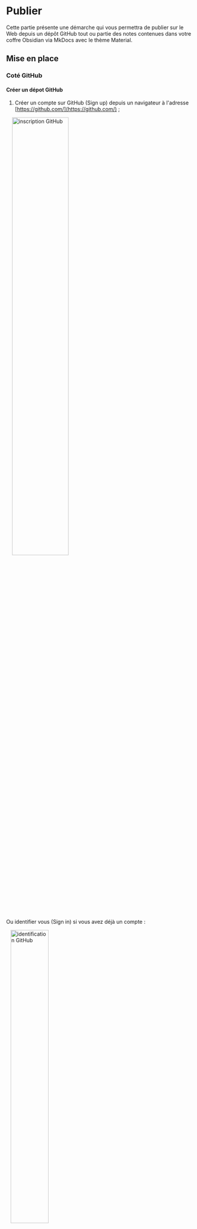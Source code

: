 # Publier

Cette partie présente une démarche qui vous permettra de publier sur le Web depuis un dépôt GitHub tout ou partie des notes contenues dans votre coffre Obsidian via MkDocs avec le thème Material.

## Mise en place
### Coté GitHub

#### Créer un dépot GitHub

1. Créer un compte sur GitHub (Sign up) depuis un navigateur à l'adresse [https://github.com/](https://github.com/) ;

    <img class="center" src="https://ericecmorlaix.github.io/img/GitHub00a.png" width=55% alt="inscription GitHub">
 
Ou identifier vous (Sign in) si vous avez déjà un compte :

   <img class="center" src="https://ericecmorlaix.github.io/img/GitHub00b.png" width=45% alt="identification GitHub" >

2. **Créer** un nouveau dépôt GitHub à partir du modèle [simple_template_obsidian_mkdocs](https://github.com/ericECmorlaix/simple_template_obsidian_mkdocs)  en cliquant sur le bouton "==Use this template==" ou tout simplement en cliquant sur [ce lien](https://github.com/ericECmorlaix/simple_template_obsidian_mkdocs/generate) ;

![[Use_this_template.png]]

3. **Donner** un nom à votre dépôt public sachant que par défaut vos notes seront publiées à une adresse au format <https://votre-pseudo-github.github.io/nom-depot/> :
	- **ajouter** une description ;
	-  **ne copier que** la branche `main` du dépôt template ;
	- enfin cliquer sur le bouton "==Create repository from template==".
 
 >[!success] Voilà, vous faites maintenant parti d'un autre [réseau social mondial celui des développeurs de code](https://medium.com/coding-days/focus-sur-github-le-r%C3%A9seau-social-des-d%C3%A9veloppeurs-165a2978ea9e)...  

#### Modifier le fichier `README.md`  

> Le fichier `README` est la vitrine de votre dépôt GitHub, il a pour extension `.md` pour [**MarkDown**](https://fr.wikipedia.org/wiki/Markdown), qui, à quelques spécificités près, est le même que celui que vous utilisez pour rédiger vos `notes.md` dans Obsidian qui seront bientôt aussi vos futures pages web. 
 
4. **Cliquer** sur le crayon pour ouvrir le fichier `README.md`dans l'éditeur en ligne :
 <img class="center" src="https://ericecmorlaix.github.io/img/GitHub02bis.png" alt="editer README" width=75%>
  
5. **Modifier** son contenu en utilisant la syntaxe [MarkDown à la sauce GitHub](https://guides.github.com/features/mastering-markdown/) :
<img class="center" src="https://ericecmorlaix.github.io/img/GitHub03bis.png" alt="modifier README" width=75%>

> l'onglet `Preview` permet de visualiser le résultat avant sa publication...

6. **Publier** la nouvelle version du fichier `README.md` en décrivant vos modifications dans un message et puis en cliquant sur le bouton `Commit changes` :
<img class="center" src="https://ericecmorlaix.github.io/img/GitHub04bis.png" alt="publier README" width=75%>

> [!success] **Waouh !** vous venez de faire votre premier [**Commit**](https://fr.wikipedia.org/wiki/Commit) **!**

> [!note] Remarque
> Nous allons bientôt voir que nous aurions tout aussi bien pu éditer ce fichier `README.md` dans Obsidian mais, cependant, cela se limitera aux fichiers ayant l'extension `.md`.
> Il est donc intéressant de savoir faire cela directement dans GitHub pour éditer depuis n'importe quel navigateur les fichiers MarkDown mais aussi d'autres...

> [!success] Au bout d'un moment, si tout se passe bien, le "bot" de GitHub devrait générer à partir de votre branche `main`, une seconde branche nommée `gh-pages` :
><img class="center" src="https://ericecmorlaix.github.io/img/GitHub07bis.png" alt="branche" width=40%>

#### Déployer votre site
7. **Cliquer** sur les onglets `Settings` (1) puis `Pages` (2), **sélectionner** la branche `gh-pages` (3) enfin **cliquer** sur le bouton `Save` (4) :
 <img class="center" src="https://ericecmorlaix.github.io/img/GitHub08bis.png" alt="Déploiement" width=90%>

> [!success]  Au bout d'un moment, si tout se passe bien, votre site devrait être visible sur le web à une adresse au format <https://votre-pseudo-github.github.io/nom-depot/>...

#### Configurer de votre site

Les fichiers de configuration du site `mkdocs.yml` et `ci.yml` sont écrits en [YAML](https://fr.wikipedia.org/wiki/YAML), un langage avec une syntaxe la plus lisible possible par des humains pour représenter des données.

Obsidian ne permet pas d'éditer ces fichiers. Il vous faudra les ouvrir dans votre éditeur de texte favori ou directement les éditer dans GitHub pour les modifier afin de les personnaliser :

- Sauf à vouloir ajouter de nouvelles fonctionnalités, le fichier [`CI.yml`](https://ericecmorlaix.github.io/adn-Tutoriel_site_web/Yaml/#le-fichier-ciyml) peut rester inchangé ;
- En revanche, il sera nécessaire de modifier le fichier `mkdocs.yml` en s'aidant des explications laissées en commentaires ou encore de celles ce [tutoriel de configuration d'un site web avec MkDocs](https://ericecmorlaix.github.io/adn-Tutoriel_site_web/Yaml/#le-fichier-mkdocsyml)

#### Personnaliser les pages de votre site

Le texte en MarkDown de la page `index.md` du dossier `/docs` devient la page d'accueil en HTML de votre site.

Les dossiers présents dans `/docs` apparaissent comme sections principales de la barre de navigation. De même pour le titre de niveau 1 `# Accueil` écrit au début du fichier `index.md`.

Chaque note, `fichier.md` écrit en MarkDown, devient une nouvelle page du site dans leur section respective. Le noms de ces fichiers sont visible dans la barre d'URL. Les titres et sous-titres de la table des matières apparaissent dans des sous-sections d'un menu secondaire.

> En l'absence de titre de niveau 1 au début d'une note, c'est le nom du fichier qui apparaitra en tête de la sous-section.

Il est donc préférable d'attribuer aux dossiers et fichiers des noms significatifs, sans caractère accentué ni espace et, de même que pour les titres et sous-titres, le mieux est de les choisir courts. 

> Ce nommage automatique peut-être modifié en définissant manuellement la rubrique `nav` dans le fichier `mkdocs.yml`, ce qui devient cependant vite fastidieux...

> [!note] Toutes ces fichiers en MarkDown, futures page de votre site, sont éditables soit directement dans GitHub ou soit dans Obsidian...

8. **Générer** une [clé d'identification sur GitHub](https://docs.github.com/en/authentication/keeping-your-account-and-data-secure/creating-a-personal-access-token)  pour paramétrer la synchronisation avec Obsidian sur votre iPad :
	- **Renseigner** les champs :
		- `Note` = préciser à quel usage est destinée votre clé pour l'identifier par la suite ;
		- `Expiration` = choisir `Custom` puis une date allant jusque la fin de l'année scolaire par exemple ;
		- `Select scope` = cocher `repo`, `admin:repo_hook`,  `gist` ;
	- **Cliquer** sur le bouton "==Generate token==" ;
	- **Copier** le code de votre clé pour pouvoir la réutiliser car elle ne sera plus visible ensuite...


### Coté Obsidian
9. Dans Obsidian, **Ouvrir** ou **Créer** un coffre ;
1. **Créer** un nouveau dossier nommé `Site` pour recevoir le contenu cloné de votre dépôt GitHub ;
1. **Installer** puis **Activer** le module complémentaire ["==Obsidian Git=="](https://github.com/denolehov/obsidian-git) ;
1. Depuis la palette de commande, **saisir** le mot `Init` puis **choisir** `Obsidian Git: Initialize a new repo` ;
1. Dans les options d'"==Obsidian Git==", **renseigner** les champs :
	- `Username on your git`  =  saisir votre pseudo GitHub ;
	- `Personal access token` = copier/coller la clé d'identification que vous venez de créer ;
	- `Author name for commit`  = saisir votre pseudo GitHub ;
	- `Author email for commit`  =  saisir votre email GitHub ;
	- `Custom base path` = `Site` par exemple,  si vous ne souhaitez pas que tous les dossiers et fichiers de votre dépôt se retrouvent à la racine de votre coffre ;
1. Depuis la palette de commande, **saisir** le mot `Clone` puis **choisir** `Obsidian Git: Clone an existing remote repo` et suivre les instructions :
	- `Enter remote URL` = L'adresse de votre dépôt GitHub à cloner ;
	- `Enter directory for clone` = `Site` ;
1. **Editer** le fichier MarkDown `index.md` du dossier `/docs` pour qu'il produise la page d'accueil en HTML que vous souhaitez pour votre site.
1. **Glisser/déposer** toutes les notes que vous souhaitez publier et leurs pièces jointes dans le dossier `docs` ;
1. Depuis la palette de commande, **saisir** le mot `Source` puis **choisir** `Obsidian Git: Open source control view` ;
1. Appuyer sur les + pour mettre sur l'étagère d'expédition les modification que vous voulez publier.
1. **Commiter** puis **pousser** les changements avec Obsidian Git ;

<!--
3. GitHub Action va alors prendre en charge automatiquement la conversion de vos fichiers MarkDown d'Obsidian vers [MkDocs](https://www.mkdocs.org/) avec le thème [Material](https://squidfunk.github.io/mkdocs-material/) pour générer les fichiers au format HTML de votre site Web dans une branche `gh-page` ;
7. Depuis la page de votre dépôt sur GitHub, **Cliquer** sur les onglets `Settings` (1) puis `Pages` (2), **sélectionner** la branche `gh-pages` (3) enfin **cliquer** sur le bouton `Save` (4) :
![](gh-pages.png)
> Au bout d'un moment, si tout se passe bien, votre site devrait être visible sur le web à l'adresse <https://votre-pseudo-github.github.io/nom-depot/>



1. **Cloner** le dépôt que vous venez de générer dans votre dossier/coffre d'Obsidian.  Soit avec le plugin Obsidian Git installé et activé dans votre coffre, ou directement en ligne de commande : 
```sh
cd votre_dossier-coffre
git clone url_du_depot`
```











8. Si cela ne fonctionne vraiment pas pour vous, ouvrez une [issue](https://github.com/ericECmorlaix/simple_template_obsidian_mkdocs/issues/new/choose) et expliquez moi votre problème...


Ce site est généré à partir du template <https://github.com/ericECmorlaix/simple_template_obsidian_mkdocs>, un simple modèle de dépôt GitHub pour publier des notes d'Obsidian via MkDocs avec le thème Material qui présente la marche à suivre et montre quelques solutions permettant plus ou moins la transition de la syntaxe d'Obsidian vers celle de MkDocs.

Ce site est un exemple simple de publication sur le Web, avec MkDocs et le thème Material, de notes écrites dans Obsidian et hébergées sur GitHub. Il montre quelques solutions permettant plus ou moins la transition de la syntaxe d'Obsidian vers celle de MkDocs.



![[undraw_informed_decision_p2lh.svg]]

## Degemer Mat !

Le texte en MarkDown de la page `index.md` du dossier `/docs` devient la page d'accueil en HTML que vous voyez ici.

Les dossiers présents dans `/docs` apparaissent comme sections principales de la barre de navigation. De même pour le titre de niveau 1 `# Accueil` écrit au début du fichier `index.md`.

Chaque note, `fichier.md` écrit en MarkDown, devient une nouvelle page du site dans leur section respective. Le noms de ces fichiers sont visible dans la barre d'URL. Les titres et sous-titres de la table des matières apparaissent dans des sous-sections d'un menu secondaire.

> En l'absence de titre de niveau 1 au début d'une note, c'est le nom du fichier qui apparaitra en tête de la sous-section.

Il est donc préférable dans Obsidian d'attribuer aux dossiers et fichiers des noms significatifs, sans caractère accentué ni espace et, de même que pour les titres et sous-titres, le mieux est de les choisir courts. 

> Ce nommage automatique peut-être modifié en définissant manuellement la rubrique `nav` dans le fichier `mkdocs.yml`, ce qui devient cependant vite fastidieux... 






Un simple modèle de dépôt GitHub pour publier des notes d'Obsidian via MkDocs avec le thème Material.

Le site ainsi produit est visible à l'adresse : <https://ericecmorlaix.github.io/simple_template_obsidian_mkdocs/>. Il montre quelques solutions permettant plus ou moins la transition de la syntaxe d'Obsidian vers celle de MkDocs.

Ce site est adossé à un [tutoriel (en construction)](https://ericecmorlaix.github.io/adn-Tutoriel_Obsidian/) qui présente la prise en main et quelques fonctionnalités d'Obisidian.

Ce template est basé sur <https://github.com/jobindjohn/obsidian-publish-mkdocs> et s'inspire également de <https://github.com/ObsidianPublisher/obsidian-mkdocs-publisher-template>




## Autres projets à regarder

- <https://github.com/ObsidianPublisher/obsidian-mkdocs-publisher-template> La solution de [Lisandra Simonetti](https://github.com/Lisandra-dev), beaucoup plus évoluée et associée à un plugin d'Obsidian.
- <https://github.com/mr-karan/notes>
- <https://github.com/jimbrig/obsidian_published>
- <https://github.com/Jackiexiao/foam-mkdocs-template>
- <https://github.com/foambubble/foam-template>
- <https://sarthaknarayan.tech/projects/obsidian-publish-github-action/>
- <https://github.com/mathieudutour/gatsby-digital-garden>
- <https://github.com/TuanManhCao/digital-garden>
- <https://forum.obsidian.md/t/my-obsidian-mkdocs-workflow/24424> | <https://tarekshehata.github.io/alkashi/>
-->